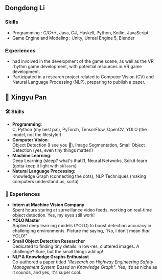 ## Dongdong Li

### Skills
- Programming : C/C++, Java, C#, Haskell, Python, Kotlin, JavaScript
- Game Engine and Modeling : Unity, Unreal Engine 5, Blender

### Experiences
- had involved in the development of the game scene, as well as the VR rhythm game development, with potential resources in VR game development.
- Participated in a research project related to Computer Vision (CV) and Natural Language Processing (NLP), preparing to publish a paper.


## 👤 Xingyu Pan

### 🛠 Skills
- **Programming**:  
  C, Python (my best pal), PyTorch, TensorFlow, OpenCV, YOLO (the model, not the lifestyle!)
- **Computer Vision**:  
  Object Detection (I see you 👀), Image Segmentation, Small Object Detection (yes, even tiny things matter!)
- **Machine Learning**:  
  Deep Learning (sleep? what's that?), Neural Networks, Scikit-learn (gotta keep it light with `sklearn`)
- **Natural Language Processing**:  
  Knowledge Graph (connecting the dots), NLP Techniques (making computers understand us, sorta)

### 🧳 Experiences
- **Intern at Machine Vision Company**  
  Spent hours staring at surveillance video feeds, working on real-time object detection. Yes, my eyes still work!
- **YOLO Master**  
  Applied deep learning models (YOLO) to boost detection accuracy in challenging environments. Picture me saying, “No, I don’t mean *that* YOLO!”
- **Small Object Detection Researcher**  
  Dedicated to finding tiny details in low-res, cluttered images. A challenge? Sure, but the small things add up!
- **NLP & Knowledge Graphs Enthusiast**  
  Co-authored a paper titled *"Research on Highway Engineering Safety Management System Based on Knowledge Graph"*. Yes, it’s as niche as it sounds, and yes, it's super cool.
